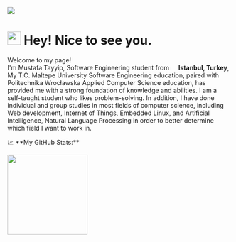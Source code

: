 [![](https://img.shields.io/badge/LinkedIn-0077B5?style=for-the-badge&logo=linkedin&logoColor=white)](https://www.linkedin.com/in/mutabay/)

<h1><img src="https://emojis.slackmojis.com/emojis/images/1531849430/4246/blob-sunglasses.gif?1531849430" width="30"/> Hey! Nice to see you.</h1>

<p>Welcome to my page! </br> I'm Mustafa Tayyip, Software Engineering student from <img src="https://cdn-icons-png.flaticon.com/512/197/197518.png" width="13"/> <b>Istanbul, Turkey</b>, My T.C. Maltepe University Software Engineering education, paired with Politechnika Wrocławska Applied Computer Science education, has provided me with a strong foundation of knowledge and abilities. I am a self-taught student who likes problem-solving. In addition, I have done individual and group studies in most fields of computer science, including Web development, Internet of Things, Embedded Linux, and Artificial Intelligence, Natural Language Processing in order to better determine which field I want to work in. 
 </p>
📈 **My GitHub Stats:**

<p>
  <img height="180em" src="https://github-readme-stats.vercel.app/api/top-langs/?username=mutabay&exclude_repo=KNN-Image-Classification&show_icons=true&hide_border=true&layout=compact&langs_count=8"/>
</p>
